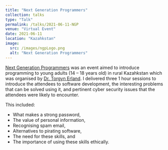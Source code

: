 ```yaml
---
title: "Next Generation Programmers"
collection: talks
type: "Talk"
permalink: /talks/2021-06-11-NGP
venue: "Virtual Event"
date: 2021-06-11
location: "Kazahkstan"
image:
  src: /images/ngpLogo.png
  alt: "Next Generation Programmers"
---
```


[Next Generation Programmers](https://torgyn.github.io/nextgenprog/) was an event aimed to introduce programming to young adults (14 &ndash; 18 years old) in rural Kazahkstan which was organised by [Dr. Torgyn Erland](https://www.linkedin.com/in/torgyn/). I delivered three 1 hour sessions to introduce the attendees to software development, the interesting problems that can be solved using it, and pertinent cyber security issues that the attendees were likely to encounter.
<!-- readmore -->
This included:
 - What makes a strong password,
 - The value of personal information,
 - Recognising spam email,
 - Alternatives to pirating software,
 - The need for these skills, and
 - The importance of using these skills ethically.
